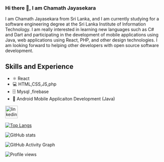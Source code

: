 ### Hi there 👋, I am Chamath Jayasekara
I am Chamath Jayasekara from Sri Lanka, and I am currently studying for a software engineering degree at the Sri Lanka Institute of Information Technology. I am really interested in learning new languages such as C# and Dart and participating in the development of mobile applications using Java, web applications using React, PHP, and other design technologies. I am looking forward to helping other developers with open source software development.

## Skills and Experience
* ⚛️ React
* 💻 HTML,CSS,JS,php
* 🗄️ Mysql ,firebase
* 📱 Android Mobile Applicaiton Development (Java) 


[<img src='https://cdn.jsdelivr.net/npm/simple-icons@3.0.1/icons/linkedin.svg' alt='linkedin' height='40'>](https://www.linkedin.com/in/https://www.linkedin.com/in/chamath-jayasekara-1b372a1a3)  

[![Top Langs](https://github-readme-stats.vercel.app/api/top-langs/?username=chamathjayasekara99)](https://github.com/anuraghazra/github-readme-stats)

![GitHub stats](https://github-readme-stats.vercel.app/api?username=chamathjayasekara99&show_icons=true&count_private=true&theme=synthwave)  

![GitHub Activity Graph](https://activity-graph.herokuapp.com/graph?username=chamathjayasekara99)  

![Profile views](https://gpvc.arturio.dev/chamathjayasekara99)  





